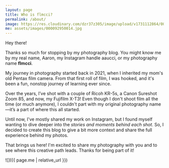 ```yaml
---
layout: page
title: Who is flmcci?
permalink: /about/
image: https://res.cloudinary.com/dzr37z305/image/upload/v1731112864/000367780035_ndrkr6.jpg
me: assets/images/000092950014.jpg
---
```


Hey there!

Thanks so much for stopping by my photography blog. You might know me by my real name, Aaron, my Instagram handle aaucci, or my photography name **flmcci**.

My journey in photography started back in 2021, when I inherited my mom's old Pentax film camera. From that first roll of film, I was hooked, and it's been a fun, nonstop journey of learning ever since.

Over the years, I’ve shot with a couple of Ricoh KR-5s, a Canon Sureshot Zoom 85, and now, my Fujifilm X-T3! Even though I don't shoot film all the time (or much anymore), I couldn't part with my original photography name—it’s a part of where this all started.

Until now, I've mostly shared my work on Instagram, but I found myself wanting to dive deeper into the _stories and moments behind each shot_. So, I decided to create this blog to give a bit more context and share the full experience behind my photos.

That brings us here! I'm excited to share my photography with you and to see where this creative path leads. Thanks for being part of it!

![]({{ page.me | relative_url }})
